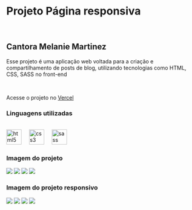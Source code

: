 <h1>Projeto Página responsiva</h1>
<br>
<h2>Cantora Melanie Martinez</h2>
<p>Esse projeto é uma aplicação web voltada para a criação e compartilhamento de posts de blog, utilizando tecnologias como HTML, CSS, SASS no front-end</p>
<br>
<p>Acesse o projeto no  <a href="https://melanie-blog.vercel.app/" target="_blank">Vercel</a></p>
<h3>Linguagens utilizadas</h3>
<br>
<div align="left">
  <img src="https://cdn.jsdelivr.net/gh/devicons/devicon/icons/html5/html5-original.svg" height="40" alt="html5 logo"  />
  <img width="12" />
  <img src="https://cdn.jsdelivr.net/gh/devicons/devicon/icons/css3/css3-original.svg" height="40" alt="css3 logo"  />
  <img width="12" />
  <img src="https://cdn.jsdelivr.net/gh/devicons/devicon@latest/icons/sass/sass-original.svg" height="40" alt="sass logo"   />
  <img width="12" />
</div>

<h3>Imagem do projeto</h3>
<img src="https://github.com/viannaingrid/melanie-blog/blob/main/assets/img/projeto-part1.png">
<img src="https://github.com/viannaingrid/melanie-blog/blob/main/assets/img/projeto-part2.png">
<img src="https://github.com/viannaingrid/melanie-blog/blob/main/assets/img/projeto-part3.png">
<img src="https://github.com/viannaingrid/melanie-blog/blob/main/assets/img/projeto-part4.png">

<h3>Imagem do projeto responsivo</h3>
<img src="https://github.com/viannaingrid/melanie-blog/blob/main/assets/img/projetocel-part1.png">
<img src="https://github.com/viannaingrid/melanie-blog/blob/main/assets/img/projetocel-part2.png">
<img src="https://github.com/viannaingrid/melanie-blog/blob/main/assets/img/projetocel-part3.png">
<img src="https://github.com/viannaingrid/melanie-blog/blob/main/assets/img/projetocel-part4.png">
